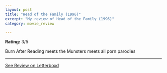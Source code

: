 ```yaml
---
layout: post
title: "Head of the Family (1996)"
excerpt: "My review of Head of the Family (1996)"
category: movie_review

---
```


**Rating:** 3/5

Burn After Reading meets the Munsters meets all porn parodies

<hr>

[See Review on Letterboxd](https://boxd.it/2YdFMn)
